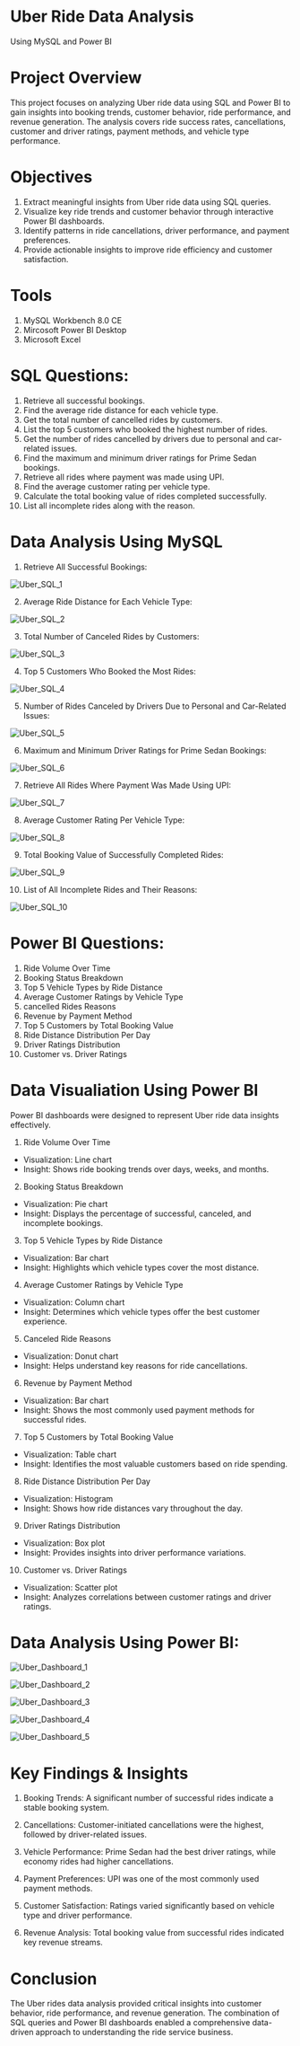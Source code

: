 # Uber Ride Data Analysis
Using MySQL and Power BI

# Project Overview
This project focuses on analyzing Uber ride data using SQL and Power BI to gain insights into booking trends, customer behavior, ride performance, and revenue generation. The analysis covers ride success rates, cancellations, customer and driver ratings, payment methods, and vehicle type performance.

# Objectives
1. Extract meaningful insights from Uber ride data using SQL queries.
2. Visualize key ride trends and customer behavior through interactive Power BI dashboards.
3. Identify patterns in ride cancellations, driver performance, and payment preferences.
4. Provide actionable insights to improve ride efficiency and customer satisfaction.

# Tools
1. MySQL Workbench 8.0 CE
2. Mircosoft Power BI Desktop
3. Microsoft Excel 

# SQL Questions:
1. Retrieve all successful bookings.
2. Find the average ride distance for each vehicle type.
3. Get the total number of cancelled rides by customers.
4. List the top 5 customers who booked the highest number of rides.
5. Get the number of rides cancelled by drivers due to personal and car-related issues.
6. Find the maximum and minimum driver ratings for Prime Sedan bookings.
7. Retrieve all rides where payment was made using UPI.
8. Find the average customer rating per vehicle type.
9. Calculate the total booking value of rides completed successfully.
10. List all incomplete rides along with the reason.

# Data Analysis Using MySQL
1. Retrieve All Successful Bookings:

![Uber_SQL_1](https://github.com/user-attachments/assets/6d83eb96-7d27-4bed-a76b-67c82d5c93c9)

2. Average Ride Distance for Each Vehicle Type:

![Uber_SQL_2](https://github.com/user-attachments/assets/c155a1d5-6c4b-4520-b663-5611a0fba632)

3. Total Number of Canceled Rides by Customers:

![Uber_SQL_3](https://github.com/user-attachments/assets/615811c9-3acc-4625-b978-3fe35b68abdb)

4. Top 5 Customers Who Booked the Most Rides:

![Uber_SQL_4](https://github.com/user-attachments/assets/02f5949d-d070-40c4-b670-7db39186b859)

5. Number of Rides Canceled by Drivers Due to Personal and Car-Related Issues:

![Uber_SQL_5](https://github.com/user-attachments/assets/78a55ec2-5295-4571-87c9-0449597dec7c)

6. Maximum and Minimum Driver Ratings for Prime Sedan Bookings:

![Uber_SQL_6](https://github.com/user-attachments/assets/eff5a5d9-8989-4094-b48c-b0f262fb8a80)

7. Retrieve All Rides Where Payment Was Made Using UPI:

![Uber_SQL_7](https://github.com/user-attachments/assets/b0af472f-75e8-41cc-b27e-fb1fd9d07e42)

8. Average Customer Rating Per Vehicle Type:

![Uber_SQL_8](https://github.com/user-attachments/assets/2408af94-3734-46d0-9be1-405b23e60e92)

9. Total Booking Value of Successfully Completed Rides:

![Uber_SQL_9](https://github.com/user-attachments/assets/f8c0be54-e299-4424-9e80-ba3fdd8cb5a1)

10. List of All Incomplete Rides and Their Reasons:

![Uber_SQL_10](https://github.com/user-attachments/assets/e7a5c48b-3210-4d25-85f9-0da30ec0aafd)


# Power BI Questions:
1. Ride Volume Over Time
2. Booking Status Breakdown
3. Top 5 Vehicle Types by Ride Distance
4. Average Customer Ratings by Vehicle Type
5. cancelled Rides Reasons
6. Revenue by Payment Method
7. Top 5 Customers by Total Booking Value
8. Ride Distance Distribution Per Day
9. Driver Ratings Distribution
10. Customer vs. Driver Ratings

# Data Visualiation Using Power BI
Power BI dashboards were designed to represent Uber ride data insights effectively.

1. Ride Volume Over Time
* Visualization: Line chart
* Insight: Shows ride booking trends over days, weeks, and months.

2. Booking Status Breakdown
* Visualization: Pie chart
* Insight: Displays the percentage of successful, canceled, and incomplete bookings.

3. Top 5 Vehicle Types by Ride Distance
* Visualization: Bar chart
* Insight: Highlights which vehicle types cover the most distance.

4. Average Customer Ratings by Vehicle Type
* Visualization: Column chart
* Insight: Determines which vehicle types offer the best customer experience.

5. Canceled Ride Reasons
* Visualization: Donut chart
* Insight: Helps understand key reasons for ride cancellations.

6. Revenue by Payment Method
* Visualization: Bar chart
* Insight: Shows the most commonly used payment methods for successful rides.

7. Top 5 Customers by Total Booking Value
* Visualization: Table chart
* Insight: Identifies the most valuable customers based on ride spending.

8. Ride Distance Distribution Per Day
* Visualization: Histogram
* Insight: Shows how ride distances vary throughout the day.

9. Driver Ratings Distribution
* Visualization: Box plot
* Insight: Provides insights into driver performance variations.

10. Customer vs. Driver Ratings
* Visualization: Scatter plot
* Insight: Analyzes correlations between customer ratings and driver ratings.

# Data Analysis Using Power BI:
![Uber_Dashboard_1](https://github.com/user-attachments/assets/55ba7869-c737-498d-8dad-4fb80af943ae)

![Uber_Dashboard_2](https://github.com/user-attachments/assets/1d178d11-68ef-45ef-9695-d7f53b54e394)

![Uber_Dashboard_3](https://github.com/user-attachments/assets/de3625a8-b9f7-4d10-a07e-99d6313bd0f5)

![Uber_Dashboard_4](https://github.com/user-attachments/assets/904fc3f2-eab8-4f28-8ad6-fa59601859d8)

![Uber_Dashboard_5](https://github.com/user-attachments/assets/a4d9a273-714b-4dd7-ae51-11c2e3b08b61)

# Key Findings & Insights

1. Booking Trends: A significant number of successful rides indicate a stable booking system.

2. Cancellations: Customer-initiated cancellations were the highest, followed by driver-related issues.

3. Vehicle Performance: Prime Sedan had the best driver ratings, while economy rides had higher cancellations.

4. Payment Preferences: UPI was one of the most commonly used payment methods.

5. Customer Satisfaction: Ratings varied significantly based on vehicle type and driver performance.

6. Revenue Analysis: Total booking value from successful rides indicated key revenue streams.


# Conclusion
The Uber rides data analysis provided critical insights into customer behavior, ride performance, and revenue generation. The combination of SQL queries and Power BI dashboards enabled a comprehensive data-driven approach to understanding the ride service business.


